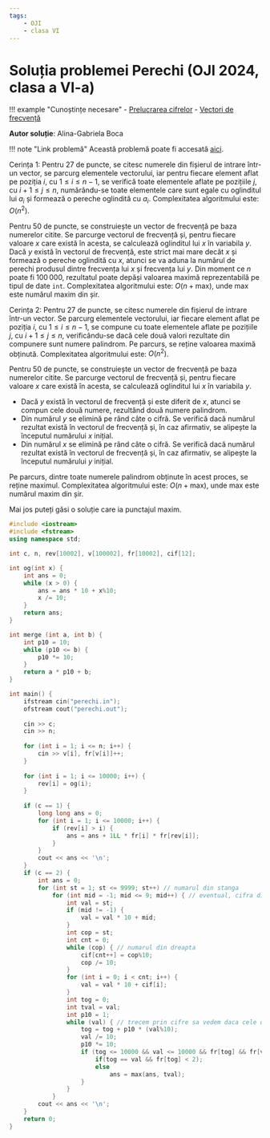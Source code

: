 ```yaml
---
tags:
    - OJI
    - clasa VI
---
```


# Soluția problemei Perechi (OJI 2024, clasa a VI-a)

!!! example "Cunoștințe necesare"
    - [Prelucrarea cifrelor](../../../../usor/digits-manipulation.md)
    - [Vectori de frecvență](../../../../usor/frequency-arrays.md)

**Autor soluție**: Alina-Gabriela Boca

!!! note "Link problemă"
    Această problemă poate fi accesată [aici](https://kilonova.ro/problems/2515/).


Cerința 1: Pentru 27 de puncte, se citesc numerele din fișierul de intrare într-un vector, se parcurg elementele vectorului, iar pentru fiecare element aflat pe poziția $i$, cu $1 \leq i \leq n - 1$, se verifică toate elementele aflate pe pozițiile $j$, cu $i + 1 \leq j \leq n$, numărându-se toate elementele care sunt egale cu oglinditul lui $a_i$ și formează o pereche oglindită cu $a_i$. Complexitatea algoritmului este: $O(n^2)$.

Pentru 50 de puncte, se construiește un vector de frecvență pe baza numerelor citite. Se parcurge vectorul de frecvență și, pentru fiecare valoare $x$ care există în acesta, se calculează oglinditul lui $x$ în variabila $y$. Dacă $y$ există în vectorul de frecvență, este strict mai mare decât $x$ și formează o pereche oglindită cu $x$, atunci se va aduna la numărul de perechi produsul dintre frecvența lui $x$ și frecvența lui $y$. Din moment ce $n$ poate fi $100\,000$, rezultatul poate depăși valoarea maximă reprezentabilă pe tipul de date `int`. Complexitatea algoritmului este: $O(n + \text{max})$, unde $\text{max}$ este numărul maxim din șir.

Cerința 2: Pentru 27 de puncte, se citesc numerele din fișierul de intrare într-un vector. Se parcurg elementele vectorului, iar fiecare element aflat pe poziția $i$, cu $1 \leq i \leq n - 1$, se compune cu toate elementele aflate pe pozițiile $j$, cu $i + 1 \leq j \leq n$, verificându-se dacă cele două valori rezultate din compunere sunt numere palindrom. Pe parcurs, se reține valoarea maximă obținută. Complexitatea algoritmului este: $O(n^2)$.

Pentru 50 de puncte, se construiește un vector de frecvență pe baza numerelor citite. Se parcurge vectorul de frecvență și, pentru fiecare valoare $x$ care există în acesta, se calculează oglinditul lui $x$ în variabila $y$. 

- Dacă $y$ există în vectorul de frecvență și este diferit de $x$, atunci se compun cele două numere, rezultând două numere palindrom.
- Din numărul $y$ se elimină pe rând câte o cifră. Se verifică dacă numărul rezultat există în vectorul de frecvență și, în caz afirmativ, se alipește la începutul numărului $x$ inițial.
- Din numărul $x$ se elimină pe rând câte o cifră. Se verifică dacă numărul rezultat există în vectorul de frecvență și, în caz afirmativ, se alipește la începutul numărului $y$ inițial.

Pe parcurs, dintre toate numerele palindrom obținute în acest proces, se reține maximul. Complexitatea algoritmului este: $O(n + \text{max})$, unde $\text{max}$ este numărul maxim din șir.


Mai jos puteți găsi o soluție care ia punctajul maxim.

```cpp
#include <iostream>
#include <fstream>
using namespace std;

int c, n, rev[10002], v[100002], fr[10002], cif[12];

int og(int x) {
    int ans = 0;
    while (x > 0) {
        ans = ans * 10 + x%10;
        x /= 10;
    }
    return ans;
}

int merge (int a, int b) {
    int p10 = 10;
    while (p10 <= b) {
        p10 *= 10;
    }
    return a * p10 + b;
}

int main() {
    ifstream cin("perechi.in");
    ofstream cout("perechi.out");
    
    cin >> c;
    cin >> n;
    
    for (int i = 1; i <= n; i++) {
        cin >> v[i], fr[v[i]]++;
    }
    
    for (int i = 1; i <= 10000; i++) {
        rev[i] = og(i);
    }
    
    if (c == 1) {
        long long ans = 0;
        for (int i = 1; i <= 10000; i++) {
            if (rev[i] > i) {
                ans = ans + 1LL * fr[i] * fr[rev[i]];
            }
        }
        cout << ans << '\n';
    }
    if (c == 2) {
        int ans = 0;
        for (int st = 1; st <= 9999; st++) // numarul din stanga
            for (int mid = -1; mid <= 9; mid++) { // eventual, cifra din mijloc
                int val = st;
                if (mid != -1) {
                    val = val * 10 + mid;
                }
                int cop = st;
                int cnt = 0;
                while (cop) { // numarul din dreapta
                    cif[cnt++] = cop%10;
                    cop /= 10;
                }
                for (int i = 0; i < cnt; i++) {
                    val = val * 10 + cif[i];
                }
                int tog = 0;
                int tval = val;
                int p10 = 1;
                while (val) { // trecem prin cifre sa vedem daca cele doua jumatati exista
                    tog = tog + p10 * (val%10);
                    val /= 10;
                    p10 *= 10;
                    if (tog <= 10000 && val <= 10000 && fr[tog] && fr[val] && merge(val, tog) == tval) {
                        if(tog == val && fr[tog] < 2);
                        else
                            ans = max(ans, tval);
                    }
                }
            }
        cout << ans << '\n';
    }
    return 0;
}
```